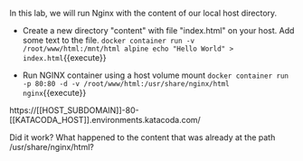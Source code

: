 In this lab, we will run Nginx with the content of our local host directory.

- Create a new directory "content" with file "index.html" on your host. Add some text to the file.
```docker container run -v /root/www/html:/mnt/html alpine echo "Hello World" > index.html```{{execute}}

- Run NGINX container using a host volume mount
```docker container run -p 80:80 -d -v /root/www/html:/usr/share/nginx/html nginx```{{execute}}

https://[[HOST_SUBDOMAIN]]-80-[[KATACODA_HOST]].environments.katacoda.com/

Did it work? What happened to the content that was already at the path /usr/share/nginx/html?